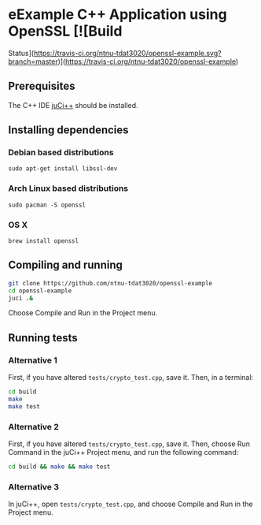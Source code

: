 # eExample C++ Application using OpenSSL [![Build 
Status](https://travis-ci.org/ntnu-tdat3020/openssl-example.svg?branch=master)](https://travis-ci.org/ntnu-tdat3020/openssl-example)

## Prerequisites
The C++ IDE [juCi++](https://github.com/cppit/jucipp) should be installed.

## Installing dependencies

### Debian based distributions
`sudo apt-get install libssl-dev`

### Arch Linux based distributions
`sudo pacman -S openssl`

### OS X
`brew install openssl`

## Compiling and running
```sh
git clone https://github.com/ntnu-tdat3020/openssl-example
cd openssl-example
juci .&
```

Choose Compile and Run in the Project menu.

## Running tests

### Alternative 1
First, if you have altered `tests/crypto_test.cpp`, save it.
Then, in a terminal:
```sh
cd build
make
make test
```

### Alternative 2
First, if you have altered `tests/crypto_test.cpp`, save it.
Then, choose Run Command in the juCi++ Project menu, and run the following command:
```sh
cd build && make && make test
```

### Alternative 3
In juCi++, open `tests/crypto_test.cpp`, and choose Compile and Run in the Project menu.
